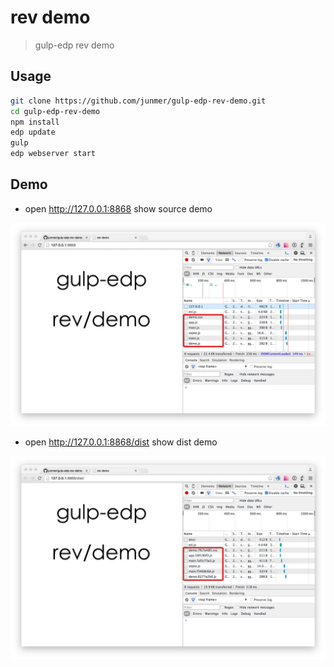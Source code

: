 # rev demo

> gulp-edp rev demo

## Usage

```sh
git clone https://github.com/junmer/gulp-edp-rev-demo.git
cd gulp-edp-rev-demo
npm install
edp update
gulp
edp webserver start
```

## Demo

- open <http://127.0.0.1:8868> show source demo

![source](./doc/source.png)

- open <http://127.0.0.1:8868/dist> show dist demo

![dist](./doc/dist.png)
